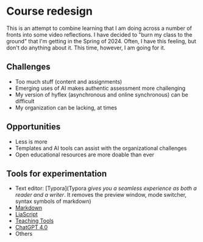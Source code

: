 <!--

author:   Bonni Stachowiak

email: feedback@teachinginhighered.com

version:  0.0.1

language: en

narrator: US English Female

comment:  Documenting my learning and rethinking in using AI for class preparation, LiaScript to create open courses, and other musings

icon: https://teachinginhighered.com/wp-content/uploads/2018/04/cropped-favicon.png

logo: https://teachinginhighered.com/wp-content/uploads/2018/04/cropped-favicon.png

-->

# Course redesign

This is an attempt to combine learning that I am doing across a number of fronts into some video reflections. I have decided to "burn my class to the ground" that I'm getting in the Spring of 2024. Often, I have this feeling, but don't do anything about it. This time, however, I am going for it. 

## Challenges

- Too much stuff (content and assignments)
- Emerging uses of AI makes authentic assessment more challenging
- My version of hyflex (asynchronous and online synchronous) can be difficult
- My organization can be lacking, at times

## Opportunities 

- Less is more
- Templates and AI tools can assist with the organizational challenges
- Open educational resources are more doable than ever

## Tools for experimentation 

- Text editor: [Typora](Typora *gives you a seamless experience as both a reader and a writer*. It removes the preview window, mode switcher, syntax symbols of markdown)
- [Markdown](https://en.wikipedia.org/wiki/Markdown)
- [LiaScript](https://liascript.github.io/course/?https://raw.githubusercontent.com/LiaScript/docs/master/README.md#1)
- [Teaching Tools](https://teaching.tools/)
- [ChatGPT 4.0](https://openai.com/gpt-4)
- Others

